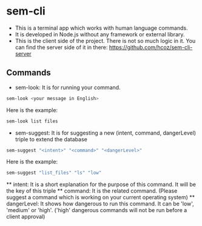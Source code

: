 
# sem-cli

* This is a terminal app which works with human language commands.
* It is developed in Node.js without any framework or external library.
* This is the client side of the project. There is not so much logic in it. You can find the server side of it in there: https://github.com/hcoz/sem-cli-server

## Commands

* sem-look: It is for running your command.

```bash
sem-look <your message in English>
```

Here is the example:

```bash
sem-look list files
```

* sem-suggest: It is for suggesting a new (intent, command, dangerLevel) triple to extend the database

```bash
sem-suggest "<intent>" "<command>" "<dangerLevel>"
```

Here is the example:

```bash
sem-suggest "list_files" "ls" "low"
```

** intent: It is a short explanation for the purpose of this command. It will be the key of this triple
** command:  It is the related command. (Please suggest a command which is working on your current operating system)
** dangerLevel: It shows how dangerous to run this command. It can be 'low', 'medium' or 'high'. ('high' dangerous commands will not be run before a client approval)

